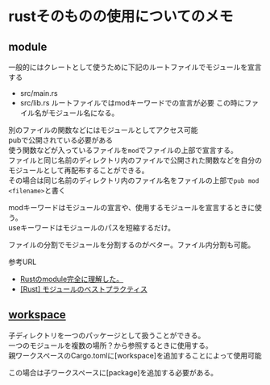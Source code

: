 # rustそのものの使用についてのメモ

## module

一般的にはクレートとして使うために下記のルートファイルでモジュールを宣言する
- src/main.rs
- src/lib.rs
ルートファイルではmodキーワードでの宣言が必要
この時にファイル名がモジュール名になる。

別のファイルの関数などにはモジュールとしてアクセス可能  
pubで公開されている必要がある  
使う関数などが入っているファイルを`mod`でファイルの上部で宣言する。  
ファイルと同じ名前のディレクトリ内のファイルで公開された関数などを自分のモジュールとして再配布することができる。  
その場合は同じ名前のディレクトリ内のファイル名をファイルの上部で`pub mod <filename>`と書く

modキーワードはモジュールの宣言や、使用するモジュールを宣言するときに使う。  
useキーワードはモジュールのパスを短縮するだけ。

ファイルの分割でモジュールを分割するのがベター。ファイル内分割も可能。

参考URL
- [Rustのmodule完全に理解した。](https://zenn.dev/newgyu/articles/3b4677b4086768)
- [[Rust] モジュールのベストプラクティス](https://zenn.dev/msakuta/articles/83f9991b2aba62#re-export)

## [workspace](https://doc.rust-lang.org/cargo/reference/workspaces.html)

子ディレクトリを一つのパッケージとして扱うことができる。  
一つのモジュールを複数の場所？から参照するときに使用する。  
親ワークスペースのCargo.tomlに[workspace]を追加することによって使用可能

この場合は子ワークスペースに[package]を追加する必要がある。